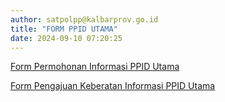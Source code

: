 ```yaml
---
author: satpolpp@kalbarprov.go.id
title: "FORM PPID UTAMA"
date: 2024-09-10 07:20:25
---
```

<p><a href="https://layanan-diskominfo.kalbarprov.go.id/PPIDKALBAR-PERMOHONAN">Form Permohonan Informasi PPID Utama</a></p>
<p><a href="https://layanan-diskominfo.kalbarprov.go.id/PPIDKALBAR-KEBERATAN">Form Pengajuan Keberatan Informasi PPID Utama</a></p>
<p></p>